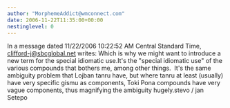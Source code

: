 ```yaml
---
author: "MorphemeAddict@wmconnect.com"
date: 2006-11-22T11:35:00+00:00
nestinglevel: 0
---
```

In a message dated 11/22/2006 10:22:52 AM Central Standard Time, [clifford-j@sbcglobal.net](mailto://clifford-j@sbcglobal.net) writes:
Which is why we might want to introduce a new term for the special idiomatic use.It's the "special idiomatic use" of the various compounds that bothers me, among other things.  It's the same ambiguity problem that Lojban tanru have, but where tanru at least (usually) have very specific gismu as components, Toki Pona compounds have very vague components, thus magnifying the ambiguity hugely.stevo / jan Setepo